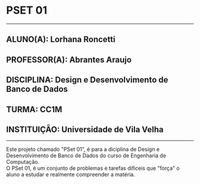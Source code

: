 # PSET 01
---
## ALUNO(A): Lorhana Roncetti 
## PROFESSOR(A): Abrantes Araujo
## DISCIPLINA: Design e Desenvolvimento de Banco de Dados
## TURMA: CC1M
## INSTITUIÇÃO: Universidade de Vila Velha
---
Este projeto chamado "PSet 01", é para a diciplina de Design e Desenvolvimento de Banco de Dados do curso de Engenharia de Computação.  
O PSet 01, é um conjunto de problemas e tarefas difíceis que "força" o aluno a estudar e realmente compreender a matéria.

